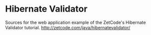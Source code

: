# Hibernate Validator

Sources for the web application example of the ZetCode's Hibernate Validator tutorial.
http://zetcode.com/java/hibernatevalidator/
